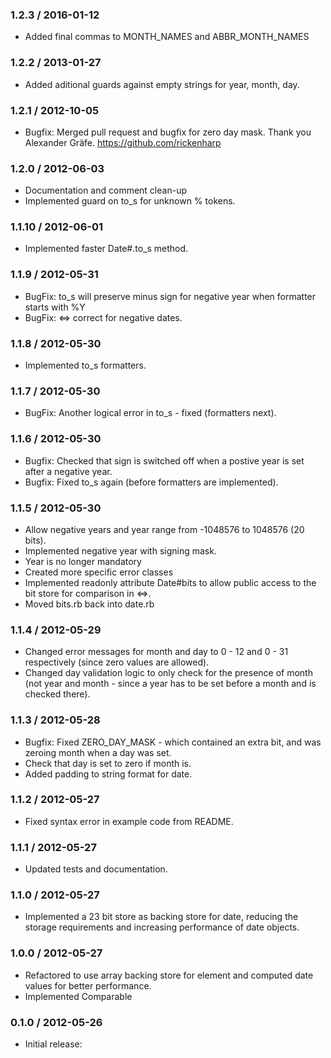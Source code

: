 ### 1.2.3 / 2016-01-12
* Added final commas to MONTH_NAMES and ABBR_MONTH_NAMES

### 1.2.2 / 2013-01-27
* Added aditional guards against empty strings for year, month, day.

### 1.2.1 / 2012-10-05
* Bugfix: Merged pull request and bugfix for zero day mask. Thank you Alexander Gräfe. https://github.com/rickenharp

### 1.2.0 / 2012-06-03

* Documentation and comment clean-up
* Implemented guard on to_s for unknown % tokens.

### 1.1.10 / 2012-06-01

* Implemented faster Date#.to_s method.

### 1.1.9 / 2012-05-31

* BugFix: to_s will preserve minus sign for negative year when formatter starts with %Y
* BugFix: <=> correct for negative dates.

### 1.1.8 / 2012-05-30

* Implemented to_s formatters.

### 1.1.7 / 2012-05-30

* BugFix: Another logical error in to_s - fixed (formatters next).

### 1.1.6 / 2012-05-30

* Bugfix: Checked that sign is switched off when a postive year is set after a negative year.
* Bugfix: Fixed to_s again (before formatters are implemented).

### 1.1.5 / 2012-05-30

* Allow negative years and year range from -1048576 to 1048576 (20 bits).
* Implemented negative year with signing mask.
* Year is no longer mandatory
* Created more specific error classes
* Implemented readonly attribute Date#bits to allow public access to the bit store for comparison in <=>.
* Moved bits.rb back into date.rb


### 1.1.4 / 2012-05-29

* Changed error messages for month and day to 0 - 12 and 0 - 31 respectively (since zero values are allowed).
* Changed day validation logic to only check for the presence of month (not year and month - since a year has to be set before a month and is checked there).

### 1.1.3 / 2012-05-28

* Bugfix: Fixed ZERO_DAY_MASK - which contained an extra bit, and was zeroing month when a day was set.
* Check that day is set to zero if month is.
* Added padding to string format for date.

### 1.1.2 / 2012-05-27

* Fixed syntax error in example code from README.

### 1.1.1 / 2012-05-27

* Updated tests and documentation.

### 1.1.0 / 2012-05-27

* Implemented a 23 bit store as backing store for date,
reducing the storage requirements and increasing performance
of date objects.

### 1.0.0 / 2012-05-27

* Refactored to use array backing store for element and computed date
values for better performance.
* Implemented Comparable

### 0.1.0 / 2012-05-26

* Initial release:
